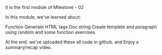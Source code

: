 It is the first module of Milestone - 02

In this module, we've learned about:

Function
Generate HTML tags
Doc string
Create templete and paragraph using random
and some function exercises.

At the end:
we've uploaded these all code in github.
and Enjoy a summary/recap video.
